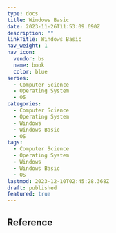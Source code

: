 ```yaml
---
type: docs
title: Windows Basic
date: 2023-11-26T11:53:09.690Z
description: ""
linkTitle: Windows Basic
nav_weight: 1
nav_icon:
  vendor: bs
  name: book
  color: blue
series:
  - Computer Science
  - Operating System
  - OS
categories:
  - Computer Science
  - Operating System
  - Windows
  - Windows Basic
  - OS
tags:
  - Computer Science
  - Operating System
  - Windows
  - Windows Basic
  - OS
lastmod: 2023-12-10T02:45:28.368Z
draft: published
featured: true
---
```


## Reference
